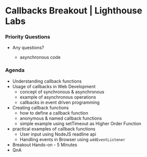# Callbacks Breakout | Lighthouse Labs

### Priority Questions

- Any questions?

  - asynchronous code

### Agenda

- Understanding callback functions
- Usage of callbacks in Web Development
  - concept of synchronous & asynchronous
  - example of asynchronous operations
  - callbacks in event driven programming
- Creating callback functions
  - how to define a callback function
  - anonymous & named callback functions
  - simple example using setTimeout as Higher Order Function
- practical examples of callback functions
  - User input using NodeJS readline api
  - Handling events in Browser using `addEventListener`
- Breakout Hands-on - 5 Minutes
- QnA
